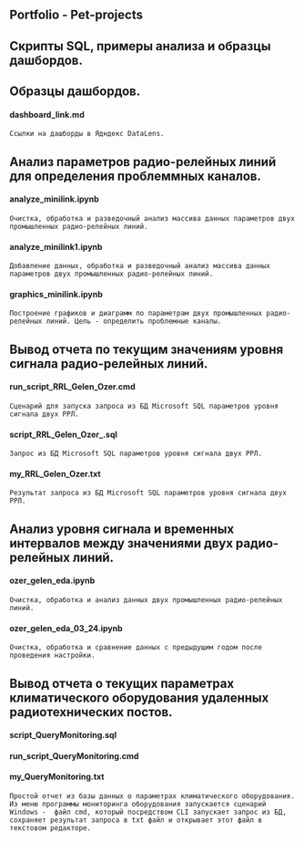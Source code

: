 ## Portfolio - Pet-projects

## Скрипты SQL, примеры анализа и образцы дашбордов.

## Образцы дашбордов.
#### dashboard_link.md
`Ссылки на дашборды в Ядндекс DataLens.`
## Анализ параметров радио-релейных линий для определения проблеммных каналов.
#### analyze_minilink.ipynb
`Очистка, обработка и разведочный анализ массива данных параметров двух промышленных радио-релейных линий.`
#### analyze_minilink1.ipynb
`Добавление данных, обработка и разведочный анализ массива данных параметров двух промышленных радио-релейных линий.`
#### graphics_minilink.ipynb 
`Построение графиков и диаграмм по параметрам двух промышленных радио-релейных линий.
Цель - определить проблемные каналы.`
## Вывод отчета по текущим значениям уровня сигнала радио-релейных линий.
#### run_script_RRL_Gelen_Ozer.cmd  
`Сценарий для запуска запроса из БД Microsoft SQL параметров уровня сигнала двух РРЛ.`  
#### script_RRL_Gelen_Ozer_.sql
`Запрос из БД Microsoft SQL параметров уровня сигнала двух РРЛ.`  
#### my_RRL_Gelen_Ozer.txt
`Результат запроса из БД Microsoft SQL параметров уровня сигнала двух РРЛ.`
## Анализ уровня сигнала и временных интервалов между значениями двух радио-релейных линий.
#### ozer_gelen_eda.ipynb
`Очистка, обработка и анализ данных двух промышленных радио-релейных линий.`
#### ozer_gelen_eda_03_24.ipynb
`Очистка, обработка и сравнение данных с предыдущим годом после проведения настройки.`
## Вывод отчета о текущих параметрах климатического оборудования удаленных радиотехнических постов.
#### script_QueryMonitoring.sql  
#### run_script_QueryMonitoring.cmd  
#### my_QueryMonitoring.txt
`Простой отчет из базы данных о параметрах климатического оборудования. Из меню программы мониторинга оборудования запускается сценарий Windows - 
файл cmd, который посредством CLI запускает запрос из БД, сохраняет результат запроса в txt файл и открывает этот файл в текстовом редакторе.`  
